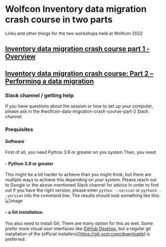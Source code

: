 # Wolfcon Inventory data migration crash course in two parts
Links and other things for the two workshops held at Wolfcon 2022

## [Inventory data migration crash course part 1 - Overview](https://wolfcon2022.sched.com/event/14APs/inventory-data-migration-crash-course-part-1-overview)

## [Inventory data migration crash course: Part 2 – Performing a data migration](https://wolfcon2022.sched.com/event/14APR/inventory-data-migration-crash-course-part-2-performing-a-data-migration)
### Slack channel / getting help
If you have questions about the session or how to set up your computer, please ask in the #wolfcon-data-migration-crash-course-part-2 Slack channel.

### Prequisites
#### Software
First of all, you need Python 3.9 or greater on you system
Then, you need 
#### - Python 3.9 or greater
This might be a bit harder to achieve than you might think, but there are multiple ways to achieve this depending on your system. Please reach out to Google or the above-mentioned Slack channel for advice
In order to find out if you have the right version, please enter ```python --version``` or ```python3 --version``` into the command line. The results should look something like this:
![image](https://user-images.githubusercontent.com/1894384/186442015-374d090b-3a94-4d40-9f3a-f86c3a5b726e.png)

#### - a Git installation. 
You also need to install Git. There are many option for this as well. Some prefer more visual user interfaces like [GitHub Desktop](https://desktop.github.com/), but a regular git installation of the (official installers)[https://git-scm.com/downloads] is preferred.






